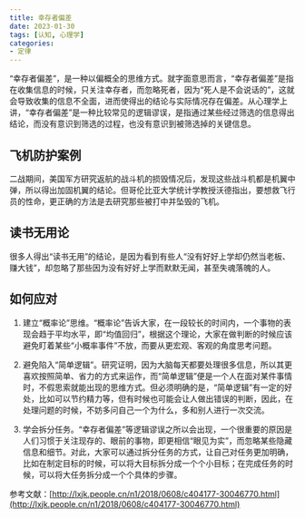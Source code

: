 ```yaml
---
title: 幸存者偏差
date: 2023-01-30
tags: [认知, 心理学]
categories: 
- 定律
---
```


“幸存者偏差”，是一种以偏概全的思维方式。就字面意思而言，“幸存者偏差”是指在收集信息的时候，只关注幸存者，而忽略死者，因为“死人是不会说话的”，这就会导致收集的信息不全面，进而使得出的结论与实际情况存在偏差。从心理学上讲，“幸存者偏差”是一种比较常见的逻辑谬误，是指通过某些经过筛选的信息得出结论，而没有意识到筛选的过程，也没有意识到被筛选掉的关键信息。

## 飞机防护案例

二战期间，美国军方研究返航的战斗机的损毁情况后，发现这些战斗机都是机翼中弹，所以得出加固机翼的结论。但哥伦比亚大学统计学教授沃德指出，要想救飞行员的性命，更正确的方法是去研究那些被打中并坠毁的飞机。

## 读书无用论

很多人得出“读书无用”的结论，是因为看到有些人“没有好好上学却仍然当老板、赚大钱”，却忽略了那些因为没有好好上学而默默无闻，甚至失魂落魄的人。

## 如何应对

1. 建立“概率论”思维。“概率论”告诉大家，在一段较长的时间内，一个事物的表现会趋于平均水平，即“均值回归”，根据这个理论，大家在做判断的时候应该避免盯着某些“小概率事件”不放，而要从更宏观、客观的角度思考问题。

2. 避免陷入“简单逻辑”。研究证明，因为大脑每天都要处理很多信息，所以其更喜欢按照简单、省力的方式来运作，而“简单逻辑”便是一个人在面对某件事情时，不假思索就能出现的思维方式。但必须明确的是，“简单逻辑”有一定的好处，比如可以节约精力等，但有时候也可能会让人做出错误的判断，因此，在处理问题的时候，不妨多问自己一个为什么，多和别人进行一次交流。

3. 学会拆分任务。“幸存者偏差”等逻辑谬误之所以会出现，一个很重要的原因是人们习惯于关注现存的、眼前的事物，即更相信“眼见为实”，而忽略某些隐藏信息和细节。对此，大家可以通过拆分任务的方式，让自己对任务更加明确，比如在制定目标的时候，可以将大目标拆分成一个个小目标；在完成任务的时候，可以将大任务拆分成一个个具体的步骤。

参考文献：[http://lxjk.people.cn/n1/2018/0608/c404177-30046770.html](http://lxjk.people.cn/n1/2018/0608/c404177-30046770.html)